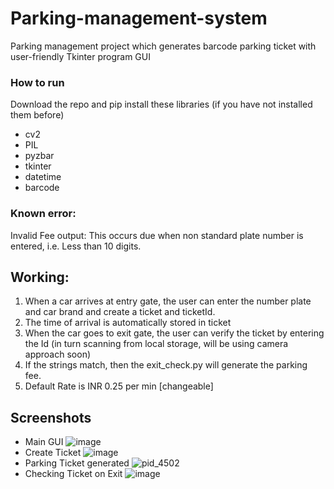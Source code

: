 # Parking-management-system
Parking management project which generates barcode parking ticket with user-friendly Tkinter program GUI


### How to run

Download the repo and pip install these libraries (if you have not installed them before)

- cv2
- PIL
- pyzbar
- tkinter 
- datetime 
- barcode 


### Known error:

Invalid Fee output: This occurs due when non standard plate number is entered, i.e. Less than 10 digits.


## Working:

 1. When a car arrives at entry gate, the user can enter the number plate and car brand and create a ticket and ticketId.
 2. The time of arrival is automatically stored in ticket
 3. When the car goes to exit gate, the user can verify the ticket by entering the Id (in turn scanning from local storage, will be using camera approach soon)
 4. If the strings match, then the exit_check.py will generate the parking fee. 
 5. Default Rate is INR 0.25 per min [changeable]

## Screenshots
 - Main GUI
![image](https://user-images.githubusercontent.com/81807980/152167557-46cb0cf6-ae4a-4c04-85bf-d98f49586085.png)
 - Create Ticket
![image](https://user-images.githubusercontent.com/81807980/152167869-5aceffaf-c7c1-483a-acad-02fc2ba47351.png)
 - Parking Ticket generated
![pid_4502](https://user-images.githubusercontent.com/81807980/152170432-029709fd-fdb0-45c5-afbb-f40bc2b6b970.png)
 - Checking Ticket on Exit
![image](https://user-images.githubusercontent.com/81807980/152168799-6bd53dd3-e647-45fd-9a84-a7b3db42a567.png)



